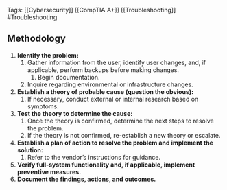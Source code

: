 Tags: [[Cybersecurity]] [[CompTIA A+]] [[Troubleshooting]] #Troubleshooting

## Methodology
1. **Identify the problem:**
    1. Gather information from the user, identify user changes, and, if applicable, perform backups before making changes.
        1. Begin documentation.
    2. Inquire regarding environmental or infrastructure changes.
2. **Establish a theory of probable cause (question the obvious):**
    1. If necessary, conduct external or internal research based on symptoms.
3. **Test the theory to determine the cause:**
    1. Once the theory is confirmed, determine the next steps to resolve the problem.
    2. If the theory is not confirmed, re-establish a new theory or escalate.
4. **Establish a plan of action to resolve the problem and implement the solution:**
    1. Refer to the vendor’s instructions for guidance.
5. **Verify full-system functionality and, if applicable, implement preventive measures.**
6. **Document the findings, actions, and outcomes.** 